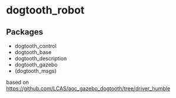 # dogtooth_robot

## Packages

* dogtooth_control
* dogtooth_base
* dogtooth_description
* dogtooth_gazebo
* (dogtooth_msgs)

based on https://github.com/LCAS/aoc_gazebo_dogtooth/tree/driver_humble
